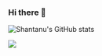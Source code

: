 ### Hi there 👋
![Shantanu's GitHub stats](https://github-readme-stats.vercel.app/api?username=shantanu-sarkar&theme=radical&show_icons=true)

![](https://komarev.com/ghpvc/?username=shantanu-sarkar&color=red)

